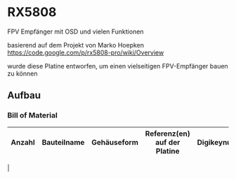 # RX5808
FPV Empfänger mit OSD und vielen Funktionen

basierend auf dem Projekt von Marko Hoepken
https://code.google.com/p/rx5808-pro/wiki/Overview

wurde diese Platine entworfen, um einen vielseitigen FPV-Empfänger bauen zu können


## Aufbau

### Bill of Material
| Anzahl | Bauteilname | Gehäuseform | Referenz(en) auf der Platine | Digikeynummer |
| ------ | ----------- | ----------- | ---------------------------- | ------------- |
|

